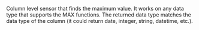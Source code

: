 Column level sensor that finds the maximum value. It works on any data type that supports the MAX functions.
 The returned data type matches the data type of the column (it could return date, integer, string, datetime, etc.).
